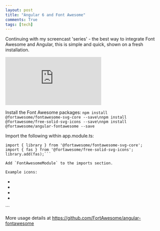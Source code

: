 ```yaml
---
layout: post
title: "Angular 6 and Font Awesome"
comments: True
tags: [tech]
---
```


Continuing with my screencast 'series' - the best way to integrate Font Awesome and Angular, this is simple and quick, shown on a fresh installation.

<p style="text-align: center">
<div class='embed-container'><iframe src='https://www.youtube.com/embed/HCCos5odyqg' frameborder='0' allowfullscreen></iframe></div>
</p>


Install the Font Awesome packages:
```npm install @fortawesome/fontawesome-svg-core --save\nnpm install @fortawesome/free-solid-svg-icons --save\nnpm install @fortawesome/angular-fontawesome --save```


Import the following within app.module.ts:
```import { FontAwesomeModule } from '@fortawesome/angular-fontawesome';
import { library } from '@fortawesome/fontawesome-svg-core';
import { fas } from '@fortawesome/free-solid-svg-icons';
library.add(fas);```

Add `FontAwesomeModule` to the imports section.

Example icons:
```
<ul>
  <li><fa-icon icon="coffee" size="3x"></fa-icon></li>
  <li><fa-icon icon="check"></fa-icon></li>
  <li><fa-icon icon="spinner" spin="true" size="3x"></fa-icon></li>
  <li><fa-icon icon="envelope" rotate="90"></fa-icon></li>
  </ul>
```

More usage details at <a href="https://github.com/FortAwesome/angular-fontawesome">https://github.com/FortAwesome/angular-fontawesome</a>